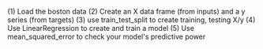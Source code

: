 (1) Load the boston data
(2) Create an X data frame (from inputs) and a y series (from targets)
(3) use train_test_split to create training, testing X/y
(4) Use LinearRegression to create and train a model
(5) Use mean_squared_error to check your model's predictive power
